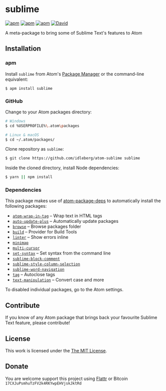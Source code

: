 # sublime

[![apm](https://img.shields.io/apm/l/sublime.svg?style=flat-square)](https://atom.io/packages/sublime)
[![apm](https://img.shields.io/apm/v/sublime.svg?style=flat-square)](https://atom.io/packages/sublime)
[![apm](https://img.shields.io/apm/dm/sublime.svg?style=flat-square)](https://atom.io/packages/sublime)
[![David](https://img.shields.io/david/idleberg/atom-sublime.svg?style=flat-square)](https://david-dm.org/idleberg/atom-sublime#info=dependencies)

A meta-package to bring some of Sublime Text's features to Atom

## Installation

### apm

Install `sublime` from Atom's [Package Manager](http://flight-manual.atom.io/using-atom/sections/atom-packages/) or the command-line equivalent:

`$ apm install sublime`

### GitHub

Change to your Atom packages directory:

```bash
# Windows
$ cd %USERPROFILE%\.atom\packages

# Linux & macOS
$ cd ~/.atom/packages/
```

Clone repository as `sublime`:

```bash
$ git clone https://github.com/idleberg/atom-sublime sublime
```

Inside the cloned directory, install Node dependencies:

```bash
$ yarn || npm install
```

### Dependencies

This package makes use of [atom-package-deps](https://github.com/steelbrain/package-deps) to automatically install the following packages:

* [`atom-wrap-in-tag`](https://atom.io/packages/atom-wrap-in-tag) – Wrap text in HTML tags
* [`auto-update-plus`](https://atom.io/packages/auto-update-plus) – Automatically update packages
* [`browse`](https://atom.io/packages/browse) – Browse packages folder
* [`build`](https://atom.io/packages/build) – Provider for Build Tools
* [`linter`](https://atom.io/packages/linter) – Show errors inline
* [`minimap`](https://atom.io/packages/minimap)
* [`multi-cursor`](https://atom.io/packages/multi-cursor)
* [`set-syntax`](https://atom.io/packages/set-syntax) – Set syntax from the command line
* [`sublime-block-comment`](https://atom.io/packages/sublime-block-comment)
* [`sublime-style-column-selection`](https://atom.io/packages/sublime-style-column-selection)
* [`sublime-word-navigation`](https://atom.io/packages/sublime-word-navigation)
* [`tag`](https://atom.io/packages/tag) – Autoclose tags
* [`text-manipulation`](https://atom.io/packages/text-manipulation) – Convert case and more

To disabled individual packages, go to the Atom settings.

## Contribute

If you know of any Atom package that brings back your favourite Sublime Text feature, please contribute!

## License

This work is licensed under the [The MIT License](LICENSE.md).

## Donate

You are welcome support this project using [Flattr](https://flattr.com/submit/auto?user_id=idleberg&url=https://github.com/idleberg/atom-sublime) or Bitcoin `17CXJuPsmhuTzFV2k4RKYwpEHVjskJktRd`
